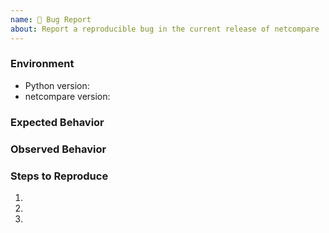 ```yaml
---
name: 🐛 Bug Report
about: Report a reproducible bug in the current release of netcompare
---
```


### Environment
* Python version:  <!-- Example: 3.7.7 -->
* netcompare version:  <!-- Example: 1.0.0 -->

<!-- What did you expect to happen? -->
### Expected Behavior


<!-- What happened instead? -->
### Observed Behavior

<!--
    Describe in detail the exact steps that someone else can take to reproduce
    this bug using the current release.
-->
### Steps to Reproduce
1.
2.
3.
